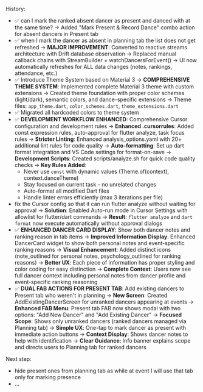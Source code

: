 
History:
- ✅ can I mark the ranked absent dancer as present and danced with at the same time?
  → Added "Mark Present & Record Dance" combo action for absent dancers in Present tab
- ✅ when I mark the dancer as absent in planning tab the list does not get refreshed
  → **MAJOR IMPROVEMENT**: Converted to reactive streams architecture with Drift database observation
  → Replaced manual callback chains with StreamBuilder + watchDancersForEvent()
  → UI now automatically refreshes for ALL data changes (notes, rankings, attendance, etc.)
- ✅ Introduce Theme System based on Material 3
  → **COMPREHENSIVE THEME SYSTEM**: Implemented complete Material 3 theme with custom extensions
  → Created theme foundation with proper color schemes (light/dark), semantic colors, and dance-specific extensions
  → Theme files: `app_theme.dart`, `color_schemes.dart`, `theme_extensions.dart`
- ✅ Migrated all hardcoded colors to theme system
- ✅ **DEVELOPMENT WORKFLOW ENHANCED**: Comprehensive Cursor configuration and development rules
  → **Enhanced .cursorrules**: Added const expression rules, auto-approval for flutter analyze, task focus rules
  → **Stricter Linting**: Enhanced analysis_options.yaml with 20+ additional lint rules for code quality
  → **Auto-formatting**: Set up dart format integration and VS Code settings for format-on-save
  → **Development Scripts**: Created scripts/analyze.sh for quick code quality checks
  → **Key Rules Added**:
    - Never use `const` with dynamic values (Theme.of(context), context.danceTheme)
    - Stay focused on current task - no unrelated changes
    - Auto-format all modified Dart files
    - Handle linter errors efficiently (max 3 iterations per file)
- fix the Cursor config so that it can run flutter analyze without waiting for approval
  → **Solution**: Enabled Auto-run mode in Cursor Settings with allowlist for flutter/dart commands
  → **Result**: `flutter analyze` and `dart format` now execute automatically without approval dialogs
- ✅ **ENHANCED DANCER CARD DISPLAY**: Show both dancer notes and ranking reason in tab items
  → **Improved Information Display**: Enhanced DancerCard widget to show both personal notes and event-specific ranking reasons
  → **Visual Enhancement**: Added distinct icons (note_outlined for personal notes, psychology_outlined for ranking reasons)
  → **Better UX**: Each piece of information has proper styling and color coding for easy distinction
  → **Complete Context**: Users now see full dancer context including personal notes from dancer profile and event-specific ranking reasoning
- ✅ **DUAL FAB ACTIONS FOR PRESENT TAB**: Add existing dancers to Present tab who weren't in planning
  → **New Screen**: Created AddExistingDancerScreen for unranked dancers appearing at events
  → **Enhanced FAB Menu**: Present tab FAB now shows modal with two options: "Add New Dancer" and "Add Existing Dancer"
  → **Focused Scope**: Shows only unranked dancers (ranked dancers managed via Planning tab)
  → **Simple UX**: One-tap to mark dancer as present with immediate action buttons
  → **Context Display**: Shows dancer notes to help with identification
  → **Clear Guidance**: Info banner explains scope and directs users to Planning tab for ranked dancers

Next step:
- hide present ones from planning tab as while at event I will use that tab only for marking presence
- ...

